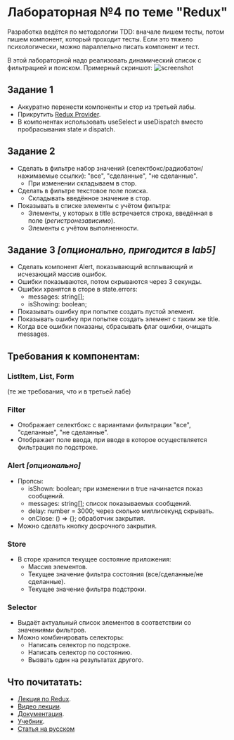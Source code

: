 # Лабораторная №4 по теме "Redux"
Разработка ведётся по методологии TDD: вначале пишем тесты, потом пишем компонент, который проходит тесты.
Если это тяжело психологически, можно параллельно писать компонент и тест.

В этой лабораторной надо реализовать динамический список с фильтрацией и поиском. Примерный скриншот:
![screenshot](https://github.com/dmitryweiner/907sv-lab4/blob/main/screen.png)

## Задание 1
* Аккуратно перенести компоненты и стор из третьей лабы.
* Прикрутить [Redux Provider](https://react-redux.js.org/introduction/quick-start#provider).
* В компонентах использовать useSelect и useDispatch вместо пробрасывания state и dispatch.

## Задание 2
* Сделать в фильтре набор значений (селектбокс/радиобатон/нажимаемые ссылки): "все", "сделанные", "не сделанные".
  * При изменении складываем в стор.
* Сделать в фильтре текстовое поле поиска.
  * Складывать введённое значение в стор.
* Показывать в списке элементы с учётом фильтра: 
  * Элементы, у которых в title встречается строка, введённая в поле (_регистронезависимо_).
  * Элементы с учётом выполненности.

## Задание 3 _[опционально, пригодится в lab5]_
* Сделать компонент Alert, показывающий всплывающий и исчезающий массив ошибок.
* Ошибки показываются, потом скрываются через 3 секунды.
* Ошибки хранятся в сторе в state.errors:
  * messages: string[];
  * isShowing: boolean;
* Показывать ошибку при попытке создать пустой элемент.
* Показывать ошибку при попытке создать элемент с таким же title.
* Когда все ошибки показаны, сбрасывать флаг ошибки, очищать messages.

## Требования к компонентам:
### ListItem, List, Form
(те же требования, что и в третьей лабе)

### Filter
* Отображает селектбокс с вариантами фильтрации "все", "сделанные", "не сделанные".
* Отображает поле ввода, при вводе в которое осуществляется фильтрация по подстроке.

### Alert _[опционально]_
* Пропсы:
  * isShown: boolean; при изменении в true начинается показ сообщений.
  * messages: string[]; список показываемых сообщений.
  * delay: number = 3000; через сколько миллисекунд скрывать.
  * onClose: () => {}; обработчик закрытия.
* Можно сделать кнопку досрочного закрытия.

### Store
* В сторе хранится текущее состояние приложения:
  * Массив элементов.
  * Текущее значение фильтра состояния (все/сделанные/не сделанные).
  * Текущее значение фильтра подстроки.

### Selector
* Выдаёт актуальный список элементов в соответствии со значениями фильтров.
* Можно комбинировать селекторы:
  * Написать селектор по подстроке.
  * Написать селектор по состоянию.
  * Вызвать один на результатах другого.

## Что почитатать:
* [Лекция по Redux](https://dmitryweiner.github.io/lectures/Redux.html).
* [Видео лекции]().
* [Документация](https://redux.js.org/api/api-reference).
* [Учебник](https://redux.js.org/tutorials/fundamentals/part-1-overview).
* [Статья на русском](https://tproger.ru/translations/redux-for-beginners/)
